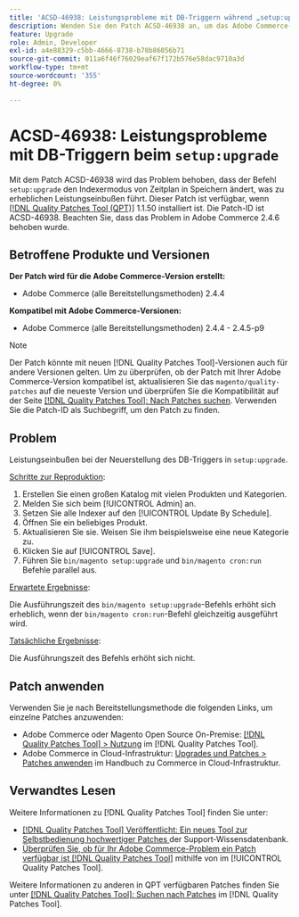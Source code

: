 ```yaml
---
title: 'ACSD-46938: Leistungsprobleme mit DB-Triggern während „setup:upgrade“'
description: Wenden Sie den Patch ACSD-46938 an, um das Adobe Commerce-Problem zu beheben, bei dem der Befehl „setup:upgrade“ den Indexermodus von „schedule“ in „save“ ändert, was zu erheblichen Leistungseinbußen führt.
feature: Upgrade
role: Admin, Developer
exl-id: a4e88329-c5bb-4666-8738-b78b86056b71
source-git-commit: 011a6f46f76029eaf67f172b576e58dac9710a3d
workflow-type: tm+mt
source-wordcount: '355'
ht-degree: 0%

---
```


# ACSD-46938: Leistungsprobleme mit DB-Triggern beim `setup:upgrade`

Mit dem Patch ACSD-46938 wird das Problem behoben, dass der Befehl `setup:upgrade` den Indexermodus von Zeitplan in Speichern ändert, was zu erheblichen Leistungseinbußen führt. Dieser Patch ist verfügbar, wenn [[!DNL Quality Patches Tool (QPT)]](https://experienceleague.adobe.com/en/docs/commerce-operations/tools/quality-patches-tool/quality-patches-tool-to-self-serve-quality-patches) 1.1.50 installiert ist. Die Patch-ID ist ACSD-46938. Beachten Sie, dass das Problem in Adobe Commerce 2.4.6 behoben wurde.

## Betroffene Produkte und Versionen

**Der Patch wird für die Adobe Commerce-Version erstellt:**

* Adobe Commerce (alle Bereitstellungsmethoden) 2.4.4

**Kompatibel mit Adobe Commerce-Versionen:**

* Adobe Commerce (alle Bereitstellungsmethoden) 2.4.4 - 2.4.5-p9

>[!NOTE]
>
>Der Patch könnte mit neuen [!DNL Quality Patches Tool]-Versionen auch für andere Versionen gelten. Um zu überprüfen, ob der Patch mit Ihrer Adobe Commerce-Version kompatibel ist, aktualisieren Sie das `magento/quality-patches` auf die neueste Version und überprüfen Sie die Kompatibilität auf der Seite [[!DNL Quality Patches Tool]: Nach Patches suchen](https://experienceleague.adobe.com/tools/commerce-quality-patches/index.html). Verwenden Sie die Patch-ID als Suchbegriff, um den Patch zu finden.

## Problem

Leistungseinbußen bei der Neuerstellung des DB-Triggers in `setup:upgrade`.

<u>Schritte zur Reproduktion</u>:

1. Erstellen Sie einen großen Katalog mit vielen Produkten und Kategorien.
1. Melden Sie sich beim [!UICONTROL Admin] an.
1. Setzen Sie alle Indexer auf den [!UICONTROL Update By Schedule].
1. Öffnen Sie ein beliebiges Produkt.
1. Aktualisieren Sie sie. Weisen Sie ihm beispielsweise eine neue Kategorie zu.
1. Klicken Sie auf [!UICONTROL Save].
1. Führen Sie `bin/magento setup:upgrade` und `bin/magento cron:run` Befehle parallel aus.

<u>Erwartete Ergebnisse</u>:

Die Ausführungszeit des `bin/magento setup:upgrade`-Befehls erhöht sich erheblich, wenn der `bin/magento cron:run`-Befehl gleichzeitig ausgeführt wird.

<u>Tatsächliche Ergebnisse</u>:

Die Ausführungszeit des Befehls erhöht sich nicht.

## Patch anwenden

Verwenden Sie je nach Bereitstellungsmethode die folgenden Links, um einzelne Patches anzuwenden:

* Adobe Commerce oder Magento Open Source On-Premise: [[!DNL Quality Patches Tool] > Nutzung](/help/tools/quality-patches-tool/usage.md) im [!DNL Quality Patches Tool].
* Adobe Commerce in Cloud-Infrastruktur: [Upgrades und Patches > Patches anwenden](https://experienceleague.adobe.com/docs/commerce-cloud-service/user-guide/develop/upgrade/apply-patches.html) im Handbuch zu Commerce in Cloud-Infrastruktur.

## Verwandtes Lesen

Weitere Informationen zu [!DNL Quality Patches Tool] finden Sie unter:

* [[!DNL Quality Patches Tool] Veröffentlicht: Ein neues Tool zur Selbstbedienung hochwertiger Patches ](https://experienceleague.adobe.com/en/docs/commerce-operations/tools/quality-patches-tool/quality-patches-tool-to-self-serve-quality-patches) der Support-Wissensdatenbank.
* [Überprüfen Sie, ob für Ihr Adobe Commerce-Problem ein Patch verfügbar ist [!DNL Quality Patches Tool]](/help/tools/quality-patches-tool/patches-available-in-qpt/check-patch-for-magento-issue-with-magento-quality-patches.md) mithilfe von im [!UICONTROL Quality Patches Tool].


Weitere Informationen zu anderen in QPT verfügbaren Patches finden Sie unter [[!DNL Quality Patches Tool]: Suchen nach Patches](https://experienceleague.adobe.com/tools/commerce-quality-patches/index.html) im [!DNL Quality Patches Tool].
